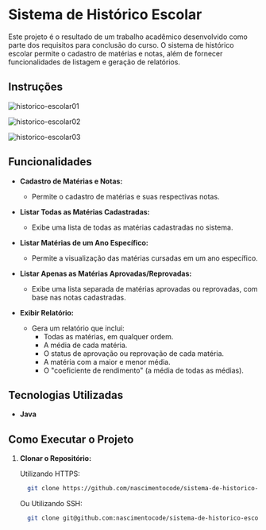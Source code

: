 # Sistema de Histórico Escolar

Este projeto é o resultado de um trabalho acadêmico desenvolvido como parte dos requisitos para conclusão do curso. O sistema de histórico escolar permite o cadastro de matérias e notas, além de fornecer funcionalidades de listagem e geração de relatórios.

## Instruções

![historico-escolar01](https://github.com/nascimentocode/sistema-de-historico-escolar/assets/68881676/d5235878-5e58-4605-a752-1634ec2dd518)

![historico-escolar02](https://github.com/nascimentocode/sistema-de-historico-escolar/assets/68881676/8692fc5e-0ea8-4c00-a148-bcc0174073e0)

![historico-escolar03](https://github.com/nascimentocode/sistema-de-historico-escolar/assets/68881676/4d833264-0d8a-494c-bdcc-1d1d5d526964)

## Funcionalidades

- **Cadastro de Matérias e Notas:**
  - Permite o cadastro de matérias e suas respectivas notas.

- **Listar Todas as Matérias Cadastradas:**
  - Exibe uma lista de todas as matérias cadastradas no sistema.

- **Listar Matérias de um Ano Específico:**
  - Permite a visualização das matérias cursadas em um ano específico.

- **Listar Apenas as Matérias Aprovadas/Reprovadas:**
  - Exibe uma lista separada de matérias aprovadas ou reprovadas, com base nas notas cadastradas.

- **Exibir Relatório:**
  - Gera um relatório que inclui:
    - Todas as matérias, em qualquer ordem.
    - A média de cada matéria.
    - O status de aprovação ou reprovação de cada matéria.
    - A matéria com a maior e menor média.
    - O "coeficiente de rendimento" (a média de todas as médias).

## Tecnologias Utilizadas

- **Java**

## Como Executar o Projeto

1. **Clonar o Repositório:**
   
   Utilizando HTTPS:
   ```bash
     git clone https://github.com/nascimentocode/sistema-de-historico-escolar.git
   ```

   Ou Utilizando SSH:
   ```bash
     git clone git@github.com:nascimentocode/sistema-de-historico-escolar.git
   ```
